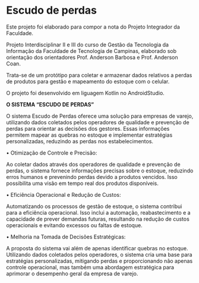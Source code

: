 # Escudo de perdas
Este projeto foi elaborado para compor a nota do Projeto Integrador da Faculdade.

Projeto Interdisciplinar II e III do curso de Gestão da Tecnologia da Informação da Faculdade de Tecnologia de Campinas, elaborado sob orientação dos orientadores Prof. Anderson Barbosa e Prof. Anderson Coan.

Trata-se de um protótipo para coletar e armazenar dados relativos a perdas de produtos para gestão e mapeamento do estoque com o celular.

O projeto foi desenvolvido em liguagem Kotlin no AndroidStudio.

<b>O SISTEMA “ESCUDO DE PERDAS”</b>

O sistema Escudo de Perdas oferece uma solução para empresas de varejo, utilizando dados coletados pelos operadores de qualidade e prevenção de perdas para orientar as decisões dos gestores. Essas informações permitem mapear as quebras no estoque e implementar estratégias personalizadas, reduzindo as perdas nos estabelecimentos.

• Otimização de Controle e Precisão:

Ao coletar dados através dos operadores de qualidade e prevenção de perdas, o sistema fornece informações precisas sobre o estoque, reduzindo erros humanos e prevenindo perdas devido a produtos vencidos. Isso possibilita uma visão em tempo real dos produtos disponíveis.

• Eficiência Operacional e Redução de Custos:

Automatizando os processos de gestão de estoque, o sistema contribui para a eficiência operacional. Isso inclui a automação, reabastecimento e a capacidade de prever demandas futuras, resultando na redução de custos operacionais e evitando excessos ou faltas de estoque.

• Melhoria na Tomada de Decisões Estratégicas:

A proposta do sistema vai além de apenas identificar quebras no estoque. Utilizando dados coletados pelos operadores, o sistema cria uma base para estratégias personalizadas, mitigando perdas e proporcionando não apenas controle operacional, mas também uma abordagem estratégica para aprimorar o desempenho geral da empresa de varejo.

